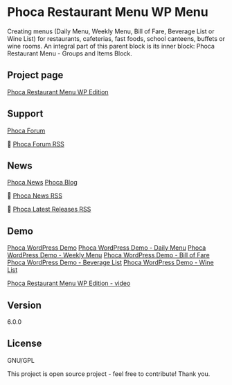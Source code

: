 # Phoca Restaurant Menu WP Menu
Creating menus (Daily Menu, Weekly Menu, Bill of Fare, Beverage List or Wine List) for restaurants, cafeterias, fast foods, school canteens, buffets or wine rooms. An integral part of this parent block is its inner block: Phoca Restaurant Menu - Groups and Items Block.

## Project page

[Phoca Restaurant Menu WP Edition](https://www.phoca.cz/phocamenu-wp-edition)


## Support

[Phoca Forum](https://www.phoca.cz/forum)

:bell: [Phoca Forum RSS](https://www.phoca.cz/forum/app.php/feed)



## News

[Phoca News](https://www.phoca.cz/news)
[Phoca Blog](https://www.phoca.cz/blog)

:bell: [Phoca News RSS](https://www.phoca.cz/news?format=feed&type=rss)

:bell: [Phoca Latest Releases RSS](https://www.phoca.cz/download/feed/111?format=feed&type=rss)

## Demo

[Phoca WordPress Demo](https://www.phoca.cz/wpdemo/)
[Phoca WordPress Demo - Daily Menu](https://www.phoca.cz/wpdemo/daily-menu/)
[Phoca WordPress Demo - Weekly Menu](https://www.phoca.cz/wpdemo/weekly-menu/)
[Phoca WordPress Demo - Bill of Fare](https://www.phoca.cz/wpdemo/bill-of-fare/)
[Phoca WordPress Demo - Beverage List](https://www.phoca.cz/wpdemo/beverage-list/)
[Phoca WordPress Demo - Wine List](https://www.phoca.cz/wpdemo/wine-list/)

[Phoca Restaurant Menu WP Edition - video](https://youtu.be/eKKURz-2YR8)

## Version

6.0.0


## License

GNU/GPL

This project is open source project - feel free to contribute! Thank you.





